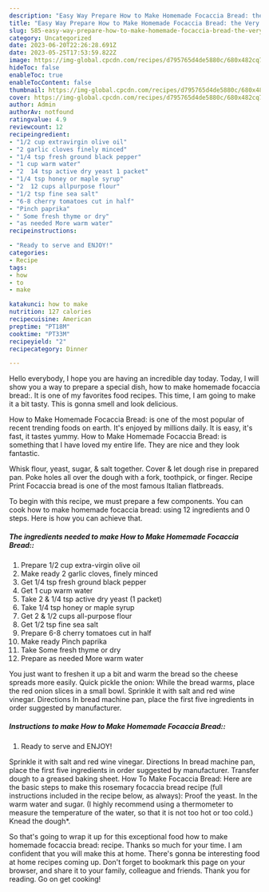 ```yaml
---
description: "Easy Way Prepare How to Make Homemade Focaccia Bread: the Very Delicious"
title: "Easy Way Prepare How to Make Homemade Focaccia Bread: the Very Delicious"
slug: 585-easy-way-prepare-how-to-make-homemade-focaccia-bread-the-very-delicious
category: Uncategorized
date: 2023-06-20T22:26:28.691Z
date: 2023-05-25T17:53:59.822Z
image: https://img-global.cpcdn.com/recipes/d795765d4de5880c/680x482cq70/how-to-make-homemade-focaccia-bread-recipe-main-photo.jpg
hideToc: false
enableToc: true
enableTocContent: false
thumbnail: https://img-global.cpcdn.com/recipes/d795765d4de5880c/680x482cq70/how-to-make-homemade-focaccia-bread-recipe-main-photo.jpg
cover: https://img-global.cpcdn.com/recipes/d795765d4de5880c/680x482cq70/how-to-make-homemade-focaccia-bread-recipe-main-photo.jpg
author: Admin
authorAv: notfound
ratingvalue: 4.9
reviewcount: 12
recipeingredient:
- "1/2 cup extravirgin olive oil"
- "2 garlic cloves finely minced"
- "1/4 tsp fresh ground black pepper"
- "1 cup warm water"
- "2  14 tsp active dry yeast 1 packet"
- "1/4 tsp honey or maple syrup"
- "2  12 cups allpurpose flour"
- "1/2 tsp fine sea salt"
- "6-8 cherry tomatoes cut in half"
- "Pinch paprika"
- " Some fresh thyme or dry"
- "as needed More warm water"
recipeinstructions:

- "Ready to serve and ENJOY!"
categories:
- Recipe
tags:
- how
- to
- make

katakunci: how to make 
nutrition: 127 calories
recipecuisine: American
preptime: "PT18M"
cooktime: "PT33M"
recipeyield: "2"
recipecategory: Dinner

---
```



Hello everybody, I hope you are having an incredible day today. Today, I will show you a way to prepare a special dish, how to make homemade focaccia bread:. It is one of my favorites food recipes. This time, I am going to make it a bit tasty. This is gonna smell and look delicious.

How to Make Homemade Focaccia Bread: is one of the most popular of recent trending foods on earth. It's enjoyed by millions daily. It is easy, it's fast, it tastes yummy. How to Make Homemade Focaccia Bread: is something that I have loved my entire life. They are nice and they look fantastic.

Whisk flour, yeast, sugar, &amp; salt together. Cover &amp; let dough rise in prepared pan. Poke holes all over the dough with a fork, toothpick, or finger. Recipe Print Focaccia bread is one of the most famous Italian flatbreads.


To begin with this recipe, we must prepare a few components. You can cook how to make homemade focaccia bread: using 12 ingredients and 0 steps. Here is how you can achieve that.

<!--inarticleads1-->

##### The ingredients needed to make How to Make Homemade Focaccia Bread::

1. Prepare 1/2 cup extra-virgin olive oil
1. Make ready 2 garlic cloves, finely minced
1. Get 1/4 tsp fresh ground black pepper
1. Get 1 cup warm water
1. Take 2 &amp; 1/4 tsp active dry yeast (1 packet)
1. Take 1/4 tsp honey or maple syrup
1. Get 2 &amp; 1/2 cups all-purpose flour
1. Get 1/2 tsp fine sea salt
1. Prepare 6-8 cherry tomatoes cut in half
1. Make ready Pinch paprika
1. Take  Some fresh thyme or dry
1. Prepare as needed More warm water


You just want to freshen it up a bit and warm the bread so the cheese spreads more easily. Quick pickle the onion: While the bread warms, place the red onion slices in a small bowl. Sprinkle it with salt and red wine vinegar. Directions In bread machine pan, place the first five ingredients in order suggested by manufacturer. 

<!--inarticleads2-->

##### Instructions to make How to Make Homemade Focaccia Bread::


1. Ready to serve and ENJOY!

Sprinkle it with salt and red wine vinegar. Directions In bread machine pan, place the first five ingredients in order suggested by manufacturer. Transfer dough to a greased baking sheet. How To Make Focaccia Bread: Here are the basic steps to make this rosemary focaccia bread recipe (full instructions included in the recipe below, as always): Proof the yeast. In the warm water and sugar. (I highly recommend using a thermometer to measure the temperature of the water, so that it is not too hot or too cold.) Knead the dough*. 

So that's going to wrap it up for this exceptional food how to make homemade focaccia bread: recipe. Thanks so much for your time. I am confident that you will make this at home. There's gonna be interesting food at home recipes coming up. Don't forget to bookmark this page on your browser, and share it to your family, colleague and friends. Thank you for reading. Go on get cooking!
